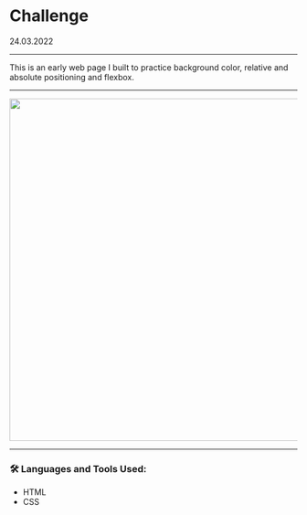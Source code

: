# Challenge
24.03.2022

---

This is an early web page I built to practice background color, relative and absolute positioning and flexbox.

---

<img width="600px" src="https://github.com/cptsprrw/Challenge/blob/main/challenge-screenshot.png?raw=true" />

---

### :hammer_and_wrench: Languages and Tools Used:
- HTML
- CSS
